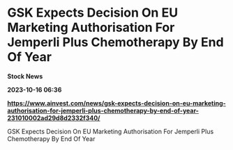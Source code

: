 # GSK Expects Decision On EU Marketing Authorisation For Jemperli Plus Chemotherapy By End Of Year
**Stock News**

**2023-10-16 06:36**

**https://www.ainvest.com/news/gsk-expects-decision-on-eu-marketing-authorisation-for-jemperli-plus-chemotherapy-by-end-of-year-231010002ad29d8d2332f340/**

GSK Expects Decision On EU Marketing Authorisation For Jemperli Plus Chemotherapy By End Of Year